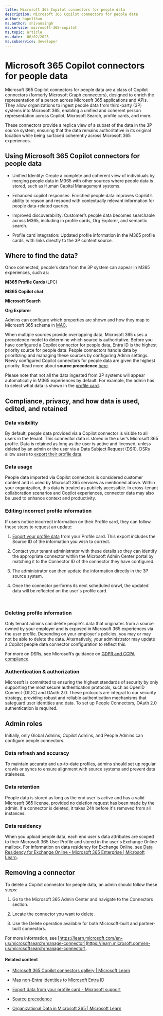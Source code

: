 ```yaml
---
title: Microsoft 365 Copilot connectors for people data
description: Microsoft 365 Copilot connectors for people data
author: hapelthun
ms.author: shivansingh 
ms.service: microsoft-365-copilot
ms.topic: article
ms.date:  06/02/2025
ms.subservice: developer
---
```


# Microsoft 365 Copilot connectors for people data

Microsoft 365 Copilot connectors for people data are a class of Copilot connectors (formerly Microsoft Graph connectors), designed to enrich the representation of a person across Microsoft 365 applications and APIs. They allow organizations to ingest people data from third-party (3P) systems into Microsoft 365, enabling a unified and coherent person representation across Copilot, Microsoft Search, profile cards, and more.  

These connectors provide a replica view of a subset of the data in the 3P source system, ensuring that the data remains authoritative in its original location while being surfaced coherently across Microsoft 365 experiences.  

## Using Microsoft 365 Copilot connectors for people data

* Unified Identity: Create a complete and coherent view of individuals by merging people data in M365 with other sources where people data is stored, such as Human Capital Management systems.  

* Enhanced copilot responses: Enriched people data improves Copilot’s ability to reason and respond with contextually relevant information for people data-related queries.  

* Improved discoverability: Customer’s people data becomes searchable across M365, including in profile cards, Org Explorer, and semantic search.

* Profile card integration: Updated profile information in the M365 profile cards, with links directly to the 3P content source. 

## Where to find the data?

Once connected, people's data from the 3P system can appear in M365 experiences, such as:  

**M365 Profile Cards** (LPC) 

**M365 Copilot chat** 

**Microsoft Search** 

**Org Explorer** 

Admins can configure which properties are shown and how they map to Microsoft 365 schema in [MAC](https://admin-ignite.microsoft.com/Adminportal/Home?#/copilot/connectors/add).  

When multiple sources provide overlapping data, Microsoft 365 uses a precedence model to determine which source is authoritative. Before you have configured a Copilot connector for people data, Entra ID is the highest priority source for people data. People connectors handle data by prioritizing and managing these sources by configuring Admin settings. Newly configured Copilot connectors for people data are given the highest priority. Read more about **source precedence** [here]([https://learn.microsoft.com/en-us/graph/profilepriority-configure-profilepropertysetting).

Please note that not all the data ingested from 3P systems will appear automatically in M365 experiences by default. For example, the admin has to select what data is shown in the [profile card](https://learn.microsoft.com/en-us/graph/add-properties-profilecard).  


## Compliance, privacy, and how data is used, edited, and retained

### Data visibility

By default, people data provided via a Copilot connector is visible to all users in the tenant. This connector data is stored in the user’s Microsoft 365 profile. Data is retained as long as the user is active and licensed, unless deleted by an admin or the user via a Data Subject Request (DSR). DSRs allow users to [export their profile data](https://support.microsoft.com/en-us/office/export-data-from-your-profile-card-d809f83f-c077-4a95-9b6c-4f093305163d?preview=true).  

### Data usage 

People data imported via Copilot connectors is considered customer content and is used by Microsoft 365 services as mentioned above. Within your organization, this data is treated as publicly accessible. In cross-tenant collaboration scenarios and Copilot experiences, connector data may also be used to enhance context and productivity. 

### Editing incorrect profile information

If users notice incorrect information on their Profile card, they can follow these steps to request an update: 

1. [Export your profile data](https://support.microsoft.com/en-us/office/export-data-from-your-profile-card-d809f83f-c077-4a95-9b6c-4f093305163d?preview=true) from your Profile card. This export includes the Source ID of the information you wish to correct.  

1. Contact your tenant administrator with these details so they can identify the appropriate connector within the Microsoft Admin Center portal by matching it to the Connector ID of the connector they have configured.  

1. The administrator can then update the information directly in the 3P source system. 

1. Once the connector performs its next scheduled crawl, the updated data will be reflected on the user's profile card. 

 
### Deleting profile information

Only tenant admins can delete people's data that originates from a source owned by your employer and is exposed in Microsoft 365 experiences via the user profile. Depending on your employer's policies, you may or may not be able to delete the data. Alternatively, your administrator may update a Copilot people data connector configuration to reflect this. 

For more on DSRs, see Microsoft’s guidance on [GDPR and CCPA compliance](https://learn.microsoft.com/en-us/compliance/regulatory/gdpr-data-subject-requests).  

### Authentication & authorization

Microsoft is committed to ensuring the highest standards of security by only supporting the most secure authentication protocols, such as OpenID Connect (OIDC) and OAuth 2.0. These protocols are integral to our security strategy, providing robust and reliable authentication mechanisms that safeguard user identities and data. To set up People Connectors, OAuth 2.0 authentication is required. 

## Admin roles 

Initially, only Global Admins, Copilot Admins, and People Admins can configure people connectors. 

### Data refresh and accuracy

To maintain accurate and up-to-date profiles, admins should set up regular crawls or syncs to ensure alignment with source systems and prevent data staleness. 

### Data retention

People data is stored as long as the end user is active and has a valid Microsoft 365 license, provided no deletion request has been made by the admin. If a connector is deleted, it takes 24h before it's removed from all instances. 

### Data residency

When you upload people data, each end user's data attributes are scoped to their Microsoft 365 User Profile and stored in the user's Exchange Online mailbox. For information on data residency for Exchange Online, see [Data Residency for Exchange Online - Microsoft 365 Enterprise | Microsoft Learn](/microsoft-365/enterprise/m365-dr-workload-exo?view=o365-worldwide&preserve-view=true).

## Removing a connector

To delete a Copilot connector for people data, an admin should follow these steps: 

1. Go to the Microsoft 365 Admin Center and navigate to the Connectors section. 

1. Locate the connector you want to delete. 

1. Use the Delete operation available for both Microsoft-built and partner-built connectors. 

For more information, see [https://learn.microsoft.com/en-us/microsoftsearch/manage-connector](https://learn.microsoft.com/en-us/microsoftsearch/manage-connector).

#### Related content

- [Microsoft 365 Copilot connectors gallery | Microsoft Learn](/microsoftsearch/connectors-gallery) 

- [Map non-Entra identities to Microsoft Entra ID](/microsoftsearch/map-non-aad) 

- [Export data from your profile card - Microsoft support](https://support.microsoft.com/en-us/office/export-data-from-your-profile-card-d809f83f-c077-4a95-9b6c-4f093305163d) 

- [Source precedence](https://learn.microsoft.com/en-us/graph/profilepriority-configure-profilepropertysetting)  

- [Organizational Data in Microsoft 365 | Microsoft Learn](/viva/organizational-data) 

